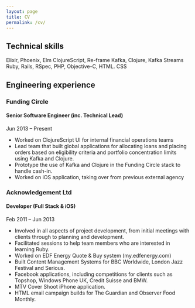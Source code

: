 ```yaml
---
layout: page
title: CV
permalink: /cv/
---
```


## Technical skills

Elixir, Phoenix, Elm
ClojureScript, Re-frame
Kafka, Clojure, Kafka Streams
Ruby, Rails, RSpec, PHP, Objective-C, HTML. CSS


## Engineering experience

### Funding Circle
#### Senior Software Engineer (inc. Technical Lead)
Jun 2013 – Present

- Worked on ClojureScript UI for internal financial operations teams
- Lead team that built global applications for allocating loans and placing orders based on eligibility criteria and portfolio concentration limits using Kafka and Clojure.
- Prototype the use of Kafka and Clojure in the Funding Circle stack to handle cash-in.
- Worked on iOS application, taking over from previous external agency


### Acknowledgement Ltd
#### Developer (Full Stack & iOS)
Feb 2011 – Jun 2013

- Involved in all aspects of project development, from initial meetings with clients through to planning and development.
- Facilitated sessions to help team members who are interested in learning Ruby.
- Worked on EDF Energy Quote & Buy system (my.edfenergy.com)
- Built Content Management Systems for BBC Worldwide, London Jazz Festival and Serious.
- Facebook applications, including competitions for clients such as Topshop, Windows Phone UK, Credit Suisse and BMW.
- MTV Cover Shoot iPhone application.
- HTML email campaign builds for The Guardian and Observer Food Monthly.
